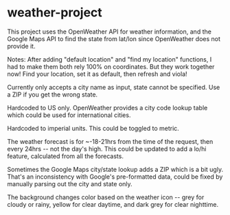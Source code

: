 # weather-project
This project uses the OpenWeather API for weather information, and the Google Maps API to find the state
from lat/lon since OpenWeather does not provide it.

Notes:
After adding "default location" and "find my location" functions, I had to make them both rely 100% on coordinates.
But they work together now!  Find your location, set it as default, then refresh and viola!

Currently only accepts a city name as input, state cannot be specified.  Use a ZIP if you get the wrong state.

Hardcoded to US only.  OpenWeather provides a city code lookup table which could be used for international cities.

Hardcoded to imperial units.  This could be toggled to metric.

The weather forecast is for ~-18-21hrs from the time of the request, then every 24hrs -- not the day's high.
This could be updated to add a lo/hi feature, calculated from all the forecasts.  

Sometimes the Google Maps city/state lookup adds a ZIP which is a bit ugly.  That's an inconsistency with Google's pre-formatted data, could be fixed by manually parsing out the city and state only.

The background changes color based on the weather icon -- grey for cloudy or rainy, yellow for clear daytime, and dark
grey for clear nighttime.  
